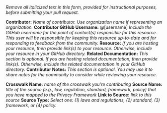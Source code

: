 *Remove all italicized text in this form, provided for instructional purposes, before submitting your pull request.*

**Contributor:** *Name of contributor. Use organization name if representing an organization.*
**Contributor GitHub Username:** @[username] *Include the GitHub username for the point of contact(s) responsible for this resource. This user will be responsible for keeping this resource up-to-date and for responding to feedback from the community.*
**Resource:** *If you are hosting your resource, then provide link(s) to your resource. Otherwise, include your resource in your GitHub directory.*
**Related Documentation:** *This section is optional. If you are hosting related documentation, then provide link(s). Otherwise, include the related documentation in your GitHub directory.*
**Contributor Notes:** *This section is optional. You may use it to share notes for the community to consider while reviewing your resource.*

**Crosswalk Name:** *name of the crosswalk you’re contributing*
**Source Name:** *title of the source (e.g., law, regulation, standard, framework, policy) that you have mapped to the Privacy Framework*
**Link to Source:** *link to this source*
**Source Type:** 
*Select one: 
(1) laws and regulations, 
(2) standard, 
(3) framework, or 
(4) policy.*
